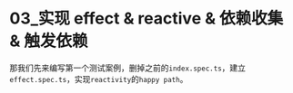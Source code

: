# 03_实现 effect & reactive & 依赖收集 & 触发依赖

那我们先来编写第一个测试案例，删掉之前的`index.spec.ts`，建立`effect.spec.ts`，实现`reactivity`的`happy path`。

```js

```
<!--stackedit_data:
eyJoaXN0b3J5IjpbMTM1NTk1NjUzNiwxNDExOTk1Mjg2XX0=
-->